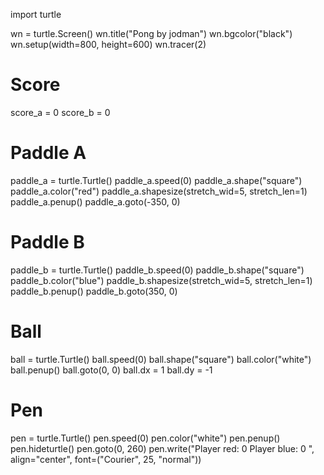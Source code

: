 import turtle

wn = turtle.Screen()
wn.title("Pong by jodman")
wn.bgcolor("black")
wn.setup(width=800, height=600)
wn.tracer(2)

# Score
score_a = 0
score_b = 0

# Paddle A
paddle_a = turtle.Turtle()
paddle_a.speed(0)
paddle_a.shape("square")
paddle_a.color("red")
paddle_a.shapesize(stretch_wid=5, stretch_len=1)
paddle_a.penup()
paddle_a.goto(-350, 0)


# Paddle B
paddle_b = turtle.Turtle()
paddle_b.speed(0)
paddle_b.shape("square")
paddle_b.color("blue")
paddle_b.shapesize(stretch_wid=5, stretch_len=1)
paddle_b.penup()
paddle_b.goto(350, 0)

# Ball
ball = turtle.Turtle()
ball.speed(0)
ball.shape("square")
ball.color("white")
ball.penup()
ball.goto(0, 0)
ball.dx = 1
ball.dy = -1

# Pen
pen = turtle.Turtle()
pen.speed(0)
pen.color("white")
pen.penup()
pen.hideturtle()
pen.goto(0, 260)
pen.write("Player red: 0  Player blue: 0 ", align="center", font=("Courier", 25, "normal"))
